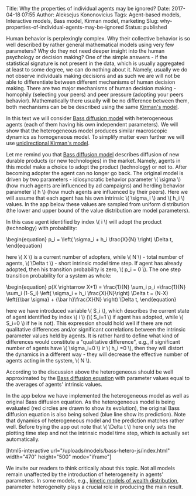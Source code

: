 Title: Why the properties of individual agents may be ignored?
Date: 2017-04-18 07:55
Author: Aleksejus Kononovicius
Tags: Agent-based models, Interactive models, Bass model, Kirman model, marketing
Slug: why-properties-of-individual-agents-may-be-ignored
Status: published

Human behavior is perplexingly
complex. Why their collective behavior is so well described by rather
general mathematical models using very few parameters? Why do they not
need deeper insight into the human psychology or decision making? One of
the simple answers - if the statistical signature is not present in the
data, which is usually aggregated at least to some degree, we can do
nothing about it. Namely, usually we do not observe individuals making
decisions and as such we are will not be able to differentiate between
different mechanisms of human decision making. There are two major
mechanisms of human decision making - homophily (selecting your peers)
and peer pressure (adopting your peers behavior). Mathematically there
usually will be no difference between them, both mechanisms can be be
described using the same [Kirman's
model](/tag/kirman-model).

In this text we will consider [Bass diffusion
model](/tag/bass-model) with heterogeneous
agents (each of them having his own independent parameters). We will
show that the heterogeneous model produces similar macroscopic dynamics
as homogeneous model. To simplify matter even further we will use
[unidirectional Kirman's
model](/unidirectional-kirman-model).<!--more-->

Let me remind you that [Bass diffusion
model](/tag/bass-model) describes diffusion
of new durable products (or new technologies) in the market. Namely,
agents in this model make a choice to adopt the product (technology) or
not to. After becoming adopter the agent can no longer go back. The
original model is driven by two parameters - idiosyncratic behavior
parameter \\\(  \sigma \\\) (how much agents are influenced by ad
campaigns) and herding behavior parameter \\\(  h \\\) (how much agents
are influenced by their peers). Here we will assume that each agent has
his own intrinsic \\\(  \sigma\_i \\\) and \\\(  h\_i \\\) values. In the
app below these values are sampled from uniform distribution (the lower
and upper bound of the value distribution are model parameters).

In this case agent identified by index \\\(  i \\\) will adopt the
product (technology) with probability:


\begin{equation}
 p\_i = \left( \sigma\_i + h\_i \frac{X}{N} \right) \Delta t, 
\end{equation}


here \\\(  X \\\) is a current number of adopters, while \\\(  N \\\) -
total number of agents, \\\(  \Delta t \\\) - short intrinsic model time
step. If agent has already adopted, then his transition probability is
zero, \\\(  p\_i = 0 \\\). The one step transition probability for a
system as whole:


\begin{equation}
 p(X \rightarrow X+1) = \frac{1}{N} \sum\_i p\_i =\frac{1}{N} \sum\_i (1-S\_i) \left( \sigma\_i + h\_i \frac{X}{N}\right) \Delta t = (N-X) \left({\bar \sigma} + {\bar h}\frac{X}{N} \right) \Delta t, 
\end{equation}


here we have introduced variable \\\(  S\_i \\\), which describes the
current state of agent identified by index \\\(  i \\\) (\\\(  S\_i=1 \\\)
if agent has adopted, while \\\(  S\_i=0 \\\) if he is not). This
expression should hold well if there are not qualitative differences
and/or significant correlations between the intrinsic parameter values
held by agents. It is rather hard to define what kind of differences
would constitute a "qualitative difference", e.g., if significant number
of agents have \\\(  \sigma\_i=0 \\\) ir \\\(  h\_i =0 \\\), then they
will distort the dynamics in a different way - they will decrease the
effective number of agents acting in the system, \\\(  N \\\).

According to the discussion above the heterogeneous should be well
approximated by the [Bass diffusion
equation](/unidirectional-kirman-model) with
parameter values equal to the averages of agents' intrinsic values.

In the app below we have implemented the heterogeneous model as well as
original Bass diffusion equation. As the heterogeneous model is being
evaluated (red circles are drawn to show its evolution), the original
Bass diffusion equation is also being solved (blue line show its
prediction). Note that dynamics of heterogeneous model and the
prediction matches rather well. Before trying the app out note that
\\\(  \Delta t \\\) here only sets the plotting time step and not the
intrinsic model time step, which is actually set automatically.

[html5-interactive
url="/uploads/models/bass-hetero-js/index.html"
width="470" height="500" mode="iframe"]

We invite our readers to think critically about this topic. Not all
models remain unaffected by the introduction of heterogeneity in agents'
parameters. In some models, e.g., [kinetic models of wealth
distribution](/modelling-wealth-distribution-using-kinetic-exchange-models),
parameter heterogeneity plays a crucial role in producing the main
result.
